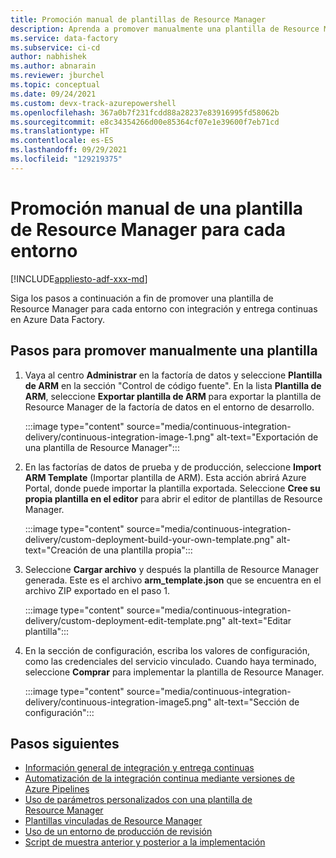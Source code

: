 ```yaml
---
title: Promoción manual de plantillas de Resource Manager
description: Aprenda a promover manualmente una plantilla de Resource Manager para varios entornos con integración y entrega continuas en Azure Data Factory.
ms.service: data-factory
ms.subservice: ci-cd
author: nabhishek
ms.author: abnarain
ms.reviewer: jburchel
ms.topic: conceptual
ms.date: 09/24/2021
ms.custom: devx-track-azurepowershell
ms.openlocfilehash: 367a0b7f231fcdd88a28237e83916995fd58062b
ms.sourcegitcommit: e8c34354266d00e85364cf07e1e39600f7eb71cd
ms.translationtype: HT
ms.contentlocale: es-ES
ms.lasthandoff: 09/29/2021
ms.locfileid: "129219375"
---
```

# <a name="manually-promote-a-resource-manager-template-to-each-environment"></a>Promoción manual de una plantilla de Resource Manager para cada entorno

[!INCLUDE[appliesto-adf-xxx-md](includes/appliesto-adf-xxx-md.md)]

Siga los pasos a continuación a fin de promover una plantilla de Resource Manager para cada entorno con integración y entrega continuas en Azure Data Factory.

## <a name="steps-to-manually-promote-a-template"></a>Pasos para promover manualmente una plantilla

1. Vaya al centro **Administrar** en la factoría de datos y seleccione **Plantilla de ARM** en la sección "Control de código fuente". En la lista **Plantilla de ARM**, seleccione **Exportar plantilla de ARM** para exportar la plantilla de Resource Manager de la factoría de datos en el entorno de desarrollo.

   :::image type="content" source="media/continuous-integration-delivery/continuous-integration-image-1.png" alt-text="Exportación de una plantilla de Resource Manager":::

1. En las factorías de datos de prueba y de producción, seleccione **Import ARM Template** (Importar plantilla de ARM). Esta acción abrirá Azure Portal, donde puede importar la plantilla exportada. Seleccione **Cree su propia plantilla en el editor** para abrir el editor de plantillas de Resource Manager.

   :::image type="content" source="media/continuous-integration-delivery/custom-deployment-build-your-own-template.png" alt-text="Creación de una plantilla propia"::: 

1. Seleccione **Cargar archivo** y después la plantilla de Resource Manager generada. Este es el archivo **arm_template.json** que se encuentra en el archivo ZIP exportado en el paso 1.

   :::image type="content" source="media/continuous-integration-delivery/custom-deployment-edit-template.png" alt-text="Editar plantilla":::

1. En la sección de configuración, escriba los valores de configuración, como las credenciales del servicio vinculado. Cuando haya terminado, seleccione **Comprar** para implementar la plantilla de Resource Manager.

   :::image type="content" source="media/continuous-integration-delivery/continuous-integration-image5.png" alt-text="Sección de configuración":::

## <a name="next-steps"></a>Pasos siguientes

- [Información general de integración y entrega continuas](continuous-integration-delivery.md)
- [Automatización de la integración continua mediante versiones de Azure Pipelines](continuous-integration-delivery-automate-azure-pipelines.md)
- [Uso de parámetros personalizados con una plantilla de Resource Manager](continuous-integration-delivery-resource-manager-custom-parameters.md)
- [Plantillas vinculadas de Resource Manager](continuous-integration-delivery-linked-templates.md)
- [Uso de un entorno de producción de revisión](continuous-integration-delivery-hotfix-environment.md)
- [Script de muestra anterior y posterior a la implementación](continuous-integration-delivery-sample-script.md)